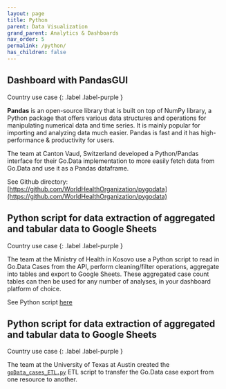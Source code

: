 ```yaml
---
layout: page
title: Python
parent: Data Visualization
grand_parent: Analytics & Dashboards
nav_order: 5
permalink: /python/
has_children: false
---
```


## Dashboard with PandasGUI 
Country use case
{: .label .label-purple }

**Pandas** is an open-source library that is built on top of NumPy library, a Python package that offers various data structures and operations for manipulating numerical data and time series. It is mainly popular for importing and analyzing data much easier. Pandas is fast and it has high-performance & productivity for users.

The team at Canton Vaud, Switzerland developed a Python/Pandas interface for their Go.Data implementation to more easily fetch data from Go.Data and use it as a Pandas dataframe.

See Github directory:[https://github.com/WorldHealthOrganization/pygodata](https://github.com/WorldHealthOrganization/pygodata)

## Python script for data extraction of aggregated and tabular data to Google Sheets
Country use case
{: .label .label-purple }

The team at the Ministry of Health in Kosovo use a Python script to read in Go.Data Cases from the API, perform cleaning/filter operations, aggregate into tables and export to Google Sheets. These aggregated case count tables can then be used for any number of analyses, in your dashboard platform of choice.

See Python script [here](https://github.com/WorldHealthOrganization/godata/blob/master/analytics/country_use_cases/godata-Kosovo/scripts/kosovo_dashboard_data_extraction.py)

## Python script for data extraction of aggregated and tabular data to Google Sheets
Country use case
{: .label .label-purple }

The team at the University of Texas at Austin created the [`goData_cases_ETL.py`](https://github.com/WorldHealthOrganization/godata/blob/master/analytics/country_use_cases/godata-universityoftexas/goData_cases_ETL.py) ETL script to transfer the Go.Data case export from one resource to another. 
